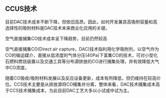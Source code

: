 ## CCUS技术

目前DAC技术成本不断下降，但依旧高昂。因此，如何开发兼具高吸附容量和高选择性的吸附材料是DAC技术未来商业化应用的关键。

空气直接捕集CO技术成本呈下降趋势，目前仍然较高

空气直接捕集CO(Direct air capture，DAC)技术指利用化学吸附剂，以空气作为CO的输运媒介，直接从低浓度的气体分压(40Pa)下富集CO的技术，可对小型化石燃料燃烧装置以及交通工具等分布源排放的CO进行捕集处理，并有效降低大气中CO浓度。

随着CO吸收/吸附材料发展以及反应设备更新，成本有所降低，但仍维持在较高价位。CCS技术主要是从排放源将CO捕集并分离，整体来看，DAC技术捕集成本高于CCS技术捕集成本，为此目前DAC工艺大多以小试或中试为主。